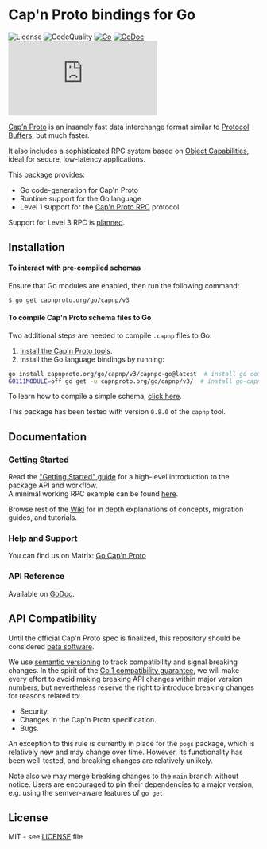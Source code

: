 # Cap'n Proto bindings for Go

![License](https://img.shields.io/badge/license-MIT-brightgreen?style=flat-square)
![CodeQuality](https://goreportcard.com/badge/capnproto.org/go/capnp)
[![Go](https://github.com/capnproto/go-capnproto2/actions/workflows/go.yml/badge.svg)](https://github.com/capnproto/go-capnproto2/actions/workflows/go.yml)
[![GoDoc](https://godoc.org/capnproto.org/go/capnp/v3?status.svg)][godoc]
![Matrix](https://img.shields.io/matrix/go-capnp:matrix.org?color=lightpink&label=Get%20Help&logo=matrix&style=flat-square)

[Cap’n Proto](https://capnproto.org/) is an insanely fast data interchange format similar to [Protocol Buffers](https://github.com/protocolbuffers/protobuf), but much faster.

It also includes a sophisticated RPC system based on [Object Capabilities](https://en.wikipedia.org/wiki/Object-capability_model), ideal for secure, low-latency applications.

This package provides:
- Go code-generation for Cap'n Proto
- Runtime support for the Go language
- Level 1 support for the [Cap'n Proto RPC](https://capnproto.org/rpc.html) protocol

Support for Level 3 RPC is [planned](https://github.com/capnproto/go-capnproto2/issues/160).

[godoc]: http://pkg.go.dev/capnproto.org/go/capnp/v3
## Installation

#### To interact with pre-compiled schemas

Ensure that Go modules are enabled, then run the following command:
```
$ go get capnproto.org/go/capnp/v3
```

#### To compile Cap'n Proto schema files to Go

Two additional steps are needed to compile `.capnp` files to Go:

1. [Install the Cap'n Proto tools](https://capnproto.org/install.html).
2. Install the Go language bindings by running:
  ```bash
  go install capnproto.org/go/capnp/v3/capnpc-go@latest  # install go compiler plugin
  GO111MODULE=off go get -u capnproto.org/go/capnp/v3/  # install go-capnproto to $GOPATH
  ```

To learn how to compile a simple schema, [click here](https://github.com/capnproto/go-capnproto2/wiki/Getting-Started#compiling-schema-files).

This package has been tested with version `0.8.0` of the `capnp` tool.

## Documentation

### Getting Started

Read the ["Getting Started" guide][getting-started] for a high-level introduction to the package API and workflow.  
A minimal working RPC example can be found [here](https://github.com/capnproto/go-capnproto2/wiki/Getting-Started#remote-calls-using-interfaces).

Browse rest of the [Wiki](https://github.com/capnproto/go-capnproto2/wiki) for in depth explanations of concepts, migration guides, and tutorials.

### Help and Support

You can find us on Matrix:   [Go Cap'n Proto](https://matrix.to/#/!pLcnVUHHRZrUPscloW:matrix.org?via=matrix.org)

### API Reference

Available on [GoDoc](http://pkg.go.dev/capnproto.org/go/capnp/v3).

## API Compatibility

Until the official Cap'n Proto spec is finalized, this repository should be considered <u>beta software</u>.

We use [semantic versioning](https://semver.org) to track compatibility and signal breaking changes.  In the spirit of the [Go 1 compatibility guarantee][gocompat], we will make every effort to avoid making breaking API changes within major version numbers, but nevertheless reserve the right to introduce breaking changes for reasons related to:

- Security.
- Changes in the Cap'n Proto specification.
- Bugs.

An exception to this rule is currently in place for the `pogs` package, which is relatively new and may change over time.  However, its functionality has been well-tested, and breaking changes are relatively unlikely.

Note also we may merge breaking changes to the `main` branch without notice.  Users are encouraged to pin their dependencies to a major version, e.g. using the semver-aware features of `go get`.

[gocompat]: https://golang.org/doc/go1compat
## License

MIT - see [LICENSE][] file

[LICENSE]: https://github.com/capnproto/go-capnproto2/blob/master/LICENSE

[getting-started]: https://github.com/capnproto/go-capnproto2/wiki/Getting-Started
